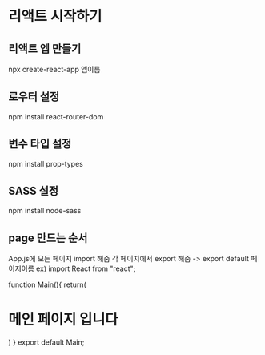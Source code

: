 # 리액트 시작하기 

## 리액트 엡 만들기
npx create-react-app 앱이름

## 로우터 설정 
npm install react-router-dom

## 변수 타입 설정
npm install prop-types

## SASS 설정
npm install node-sass

## page 만드는 순서 
App.js에 모든 페이지 import 해줌
각 페이지에서  export 해줌 -> export default 페이지이름
ex) 
import React from "react";

function Main(){
    return(
        <div>
            <h1>메인 페이지 입니다</h1>
        </div>
    )
}
export default Main;